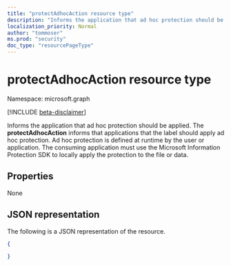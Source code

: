 ```yaml
---
title: "protectAdhocAction resource type"
description: "Informs the application that ad hoc protection should be applied."
localization_priority: Normal
author: "tommoser"
ms.prod: "security"
doc_type: "resourcePageType"
---
```


# protectAdhocAction resource type

Namespace: microsoft.graph

[!INCLUDE [beta-disclaimer](../../includes/beta-disclaimer.md)]

Informs the application that ad hoc protection should be applied. The **protectAdhocAction** informs that applications that the label should apply ad hoc protection. Ad hoc protection is defined at runtime by the user or application. The consuming application must use the Microsoft Information Protection SDK to locally apply the protection to the file or data.

## Properties

None

## JSON representation

The following is a JSON representation of the resource.

<!-- {
  "blockType": "resource",
  "optionalProperties": [

  ],
  "@odata.type": "microsoft.graph.protectAdhocAction",
  "baseType": "microsoft.graph.informationProtectionAction"
}-->

```json
{
  
}
```

<!-- uuid: 16cd6b66-4b1a-43a1-adaf-3a886856ed98
2019-02-04 14:57:30 UTC -->
<!-- {
  "type": "#page.annotation",
  "description": "protectAdhocAction resource",
  "keywords": "",
  "section": "documentation",
  "tocPath": ""
}-->

